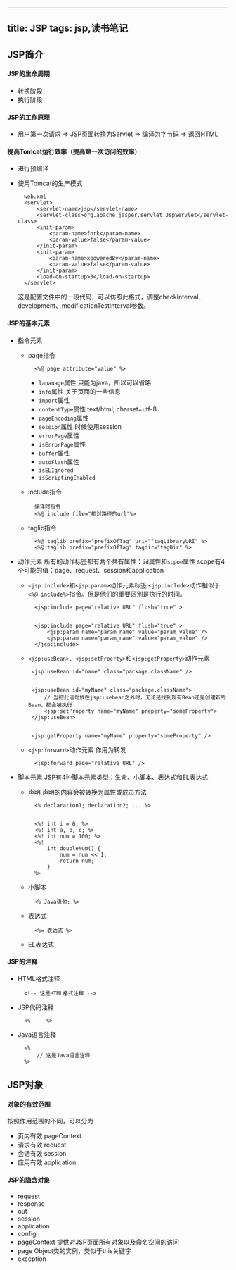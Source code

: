 -----------------------
title: JSP
tags: jsp,读书笔记
-----------------------
## JSP简介
#### JSP的生命周期
* 转换阶段
* 执行阶段
#### JSP的工作原理
* 用户第一次请求 => JSP页面转换为Servlet => 编译为字节码 => 返回HTML
#### 提高Tomcat运行效率（提高第一次访问的效率）
* 进行预编译
* 使用Tomcat的生产模式 


        web.xml
        <servlet>
            <servlet-name>jsp</servlet-name>
            <servlet-class>org.apache.jasper.servlet.JspServlet</servlet-class>
            <init-param>
                <param-name>fork</param-name>
                <param-value>false</param-value>
            </init-param>
            <init-param>
                <param-name>xpoweredBy</param-name>
                <param-value>false</param-value>
            </init-param>
            <load-on-startup>3</load-on-startup>
        </servlet>


    这是配置文件中的一段代码，可以仿照此格式，调整checkInterval、development、modificationTestInterval参数。
#### JSP的基本元素
* 指令元素 
    * page指令 


            <%@ page attribute="value" %>
        - `lanauage`属性 只能为java，所以可以省略
        - `info`属性 关于页面的一些信息
        - `import`属性
        - `contentType`属性 text/html; charset=utf-8
        - `pageEncoding`属性
        - `session`属性 时候使用session
        - `errorPage`属性
        - `isErrorPage`属性
        - `buffer`属性
        - `autoFlash`属性
        - `isELIgnored`
        - `isScriptingEnabled`


    * include指令 


            编译时指令
            <%@ include file="相对路径的url"%>
    * taglib指令 


            <%@ taglib prefix="prefixOfTag" uri=""tagLibraryURI" %>
            <%@ taglib prefix="prefixOfTag" tagdir="tagDir" %>
* 动作元素 
所有的动作标签都有两个共有属性：`id`属性和`scpoe`属性 
scope有4个可能的值：page、request、session和application
    * `<jsp:include>`和`<jsp:param>`动作元素标签 
    `<jsp:include>`动作相似于`<%@ include%>`指令。但是他们的重要区别是执行的时间。


            <jsp:include page="relative URL" flush="true" >


            <jsp:include page="relative URL" flush="true" >
                <jsp:param name="param_name" value="param_value" />
                <jsp:param name="param_name" value="param_value" />
            </jsp:include>
    *  `<jsp:useBean>`、`<jsp:setProerty>`和`<jsp:getProperty>`动作元素 


            <jsp:useBean id="name" class="package.className" />


            <jsp:useBean id="myName" class="package.className">
                // 当把此语句放在jsp:usebean之外时，无论是找到现有Bean还是创建新的Bean，都会被执行
                <jsp:setProperty name="myName" preperty="someProperty">
            </jsp:useBean>


            <jsp:getProperty name="myName" property="someProperty" />
    * `<jsp:forward>`动作元素 
    作用为转发


            <jsp:forward page="relative URL" />


* 脚本元素 
    JSP有4种脚本元素类型：生命、小脚本、表达式和EL表达式
    * 声明 
    声明的内容会被转换为属性或成员方法 


            <% declaration1; declaration2; ... %>


            <%! int i = 0; %>
            <%! int a, b, c; %>
            <%! int num = 100; %>
            <%!
                int doubleNum() {
                    num = num << 1;
                    return num;
                }
            %>
    * 小脚本 


            <% Java语句; %>
    * 表达式 


            <%= 表达式 %>
    * EL表达式


#### JSP的注释
* HTML格式注释


        <!-- 这是HTML格式注释 -->
* JSP代码注释


        <%-- --%>
* Java语言注释




        <%
            // 这是Java语言注释
        %>
## JSP对象
#### 对象的有效范围 
按照作用范围的不同，可以分为 


* 页内有效 pageContext
* 请求有效 request
* 会话有效 session
* 应用有效 application
#### JSP的隐含对象 
* request
* response
* out
* session
* application
* config
* pageContext 提供对JSP页面所有对象以及命名空间的访问
* page Object类的实例，类似于this关键字
* exception
